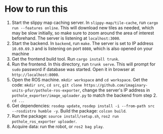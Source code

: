 # How to run this

1. Start the slippy map caching server. In `slippy-map/tile-cache`, run `cargo run --features online`. This will download new tiles as needed, which may be slow initially, so make sure to zoom around the area of interest beforehand. The server is listening at `localhost:3000`.
2. Start the backend. In `backend`, run `make`. The server is set to IP address `10.69.69.3` and is listening on port `8080`, which is also opened on your machine
3. Get the frontend build tool. Run `cargo install trunk`.
4. Run the frontend. In this directory, run `trunk serve`. This will prompt for `sudo` password if database was started. Open it in browser at `http://localhost:8000`.
5. Open the ROS machine. `mkdir workspace` and `cd workspace`. Get the code: `mkdir src`, `cd src`, `git clone https://github.com/imaginary-units-pfur/pothole-ros-exporter`, change the server's IP address in `pothole_exporter/image_uploader.py` to match the backend from step 2. `cd ..`.
6. Get dependencies: `rosdep update`, `rosdep install -i --from-path src --rosdistro humble -y`. Build the package: `colcon build`.
7. Run the package: `source install/setup.sh`, `ros2 run pothole_ros_exporter uploader`.
8. Acquire data: run the robot, or `ros2 bag play`. 